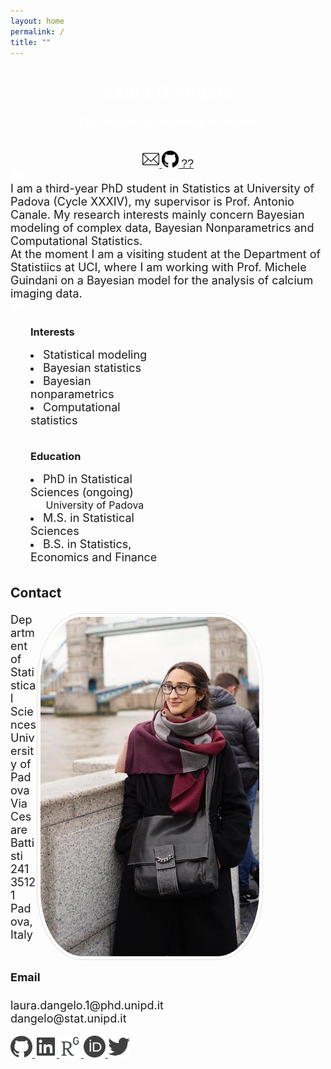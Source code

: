 ```yaml
---
layout: home
permalink: /
title: ""
---
```



<link rel="stylesheet" type="text/css" href="https://fonts.googleapis.com/css?family=Poppins:400,500,700"/>


<body>    
  <div class="page-lead" style="background-image:url(/images/joy3.png)">
    <div class="wrap page-lead-content">
          <h1>Laura D'Angelo</h1>
          <h3>PhD student @ University of Padova <br> <img src="/images/spacer.png" width="10pt"></h3>
          <a class="btn-inverse" href="#contact"> <img src="/images/mail.webp" width="27"> </a>
          <a class="btn-inverse" href="https://github.com/laura-dangelo"> <img src="/images/git.svg" width="27"> </a>
          <a class="btn-inverse" href="https://laura-dangelo.github.io/lost/"> <font style="font-size:18px">??</font> </a>
    </div><!-- /.page-lead-content -->
  </div><!-- /.page-lead -->

  <div id="page-wrapper">
    <div id="main" role="main">
      <div class="wrap">
        <div class="archive-wrap">
          <div class="page-content">
            <img src="/images/spacer.png" width="20pt">
            <br>  
            <section>
              <font style="font-size:18px">
              I am a third-year PhD student in Statistics at University of Padova (Cycle XXXIV), my supervisor is Prof. Antonio Canale. My research interests mainly concern Bayesian modeling of complex data, Bayesian Nonparametrics and Computational Statistics. 
              <br> 
              At the moment I am a visiting student at the Department of Statistiics at UCI, where I am working with Prof. Michele Guindani on a Bayesian model for the analysis of calcium imaging data.
              </font>
              <br>
              <img src="/images/spacer.png" width="20pt">
              <div class="tiles">
                <div class="tile">
                <h3 class="post-title">Interests</h3>
                <p class="post-excerpt">
                    <li> <font style="font-size:18px"> Statistical modeling </font></li>
                    <li> <font style="font-size:18px">Bayesian statistics </font></li>
                    <li> <font style="font-size:18px">Bayesian nonparametrics </font></li>
                    <li> <font style="font-size:18px">Computational statistics </font></li></p>
                </div><!-- /.tile -->
                <div class="tile">
                <h3 class="post-title">Education</h3>
                <p class="post-excerpt">
                  <li>  <font style="font-size:18px">PhD in Statistical Sciences (ongoing) </font>
                  <font style="font-size:16px"><br> <img src="/images/spacer.png" width="20"> University of Padova </font> </li>
                  <li>  <font style="font-size:18px">M.S. in Statistical Sciences </font></li>
                  <li>  <font style="font-size:18px">B.S. in Statistics, Economics and Finance  </font></li> </p>
                </div><!-- /.tile -->
              </div><!-- /.tiles --> 
              </section>
            <br>
            <br>
            <section>
              <a id="contact">
                <h2>Contact</h2>
              </a>
              <p> 
                <img src="/images/profile3.jpg" width="200px" border="0px"
                     style="float: right; width: 350px; border: 1px solid #e0e0e0; padding: 5px ; margin:0px 100px 0px 0px; ">
              </p>
              <font style="font-size:18px">
                Department of Statistical Sciences <br>
                University of Padova<br>
                Via Cesare Battisti 241 <br>
                35121 Padova, Italy<br>
                <br>
                <h4>Email</h4>
                laura.dangelo.1@phd.unipd.it <br>
                dangelo@stat.unipd.it
              </font>
              <br>
              <br>
              <div class="custom-social">
                <a href="https://github.com/laura-dangelo"> 
                <img src="/images/github_gray.png" alt="i" style="width:35px; border=0;">
                </a> 
                <a href="https://www.linkedin.com/in/laura-dangelo/"> 
                <img src="/images/linkedin_gray.png" alt="i" style="width:35px; border=0;">
                </a> 
                <a href="https://www.researchgate.net/profile/Laura_Dangelo"> 
                <img src="/images/rg_gray.png" alt="i" style="width:35px; border=0;">
                </a> 
                <a href="https://orcid.org/0000-0001-5034-7414"> 
                <img src="/images/orcid_gray.png" alt="i" style="width:35px; border=0;">
                </a> 
                <a href="https://twitter.com/laura_d_angelo"> 
                <img src="/images/twitter.png" alt="i" style="width:35px; border=0;">
                </a> 
              </div> 
            </section>
          </div><!-- /.page-content -->
        </div><!-- /.archive-wrap -->
      </div><!-- /.wrap -->
    </div><!-- /#main -->
  </div>
</body>

<style>
h2{
  float: left;
  margin-bottom: 20px;
  margin-top: 20px;
  text-align: left !important;
  width: 100%;
}
element {
    background-image: url(/images/joy3.png);
}
.page-container {
    -ms-transform: translate3d(0, 0, 0);
    -webkit-transform: translate3d(0, 0, 0);
    transform: translate3d(0, 0, 0);
}
.page-lead {
    background-position: center top;
    background-repeat: no-repeat;
    background-attachment: fixed;
    background-size: cover;
    text-align: center;
    color: #fff;
    font-family: "Poppins", sans-serif;
}
body, html{
  height: 70%;
}
.tiles{
  float: left;
    display: block;
    width: 100%;
}
.tile {
    float: left;
    display: block;
    margin-left: 6.3576515979%; 
    margin-right: 4.3576515979%;
    width: 41%;
}
.custom-social img {
  text-decoration: none;
}
img {
  border-radius: 20%;
}
</style>
